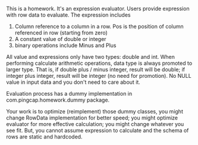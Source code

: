 This is a homework.
It's an expression evaluator. Users provide expression with row data to evaluate.
The expression includes 

1. Column reference to a column in a row. Pos is the position of column referenced in row (starting from zero)
2. A constant value of double or integer
3. binary operations include Minus and Plus

All value and expressions only have two types: double and int. When performing calculate arithmetic operations, data type is always promoted to larger type. That is, if double plus / minus integer, result will be double; if integer plus integer, result will be integer (no need for promotion).
No NULL value in input data and you don't need to care about it.

Evaluation process has a dummy implementation in com.pingcap.homework.dummy package. 

Your work is to optimize (reimplement) those dummy classes, you might change RowData implementation for better speed; you might optimize evaluator for more effective calculation; you might change whatever you see fit.
But, you cannot assume expression to calculate and the schema of rows are static and hardcoded.
